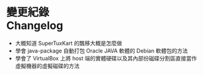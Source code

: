 # 變更紀錄<br />Changelog
* 大概知道 SuperTuxKart 的飄移大概是怎麼做
* 學會 java-package 自動打包 Oracle JAVA 軟體的 Debian 軟體包的方法
* 學會了 VirtualBox 上將 host 端的實體硬碟以及其內部份磁碟分割區直接當作虛擬機器的虛擬磁碟的方法